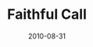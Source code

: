 ---
layout: media
category: media
series: "The Faithful"
title: "Faithful Call"
date: 2010-08-31
description: "Brian Tome talks about how the faithful respond to God's call."
video: "https://s3.amazonaws.com/crossroadsvideomessages/TheFaithful03.mp4"
video-poster: "https://www.crossroads.net/uploadedfiles/TheFaithful03_still.jpg"
---